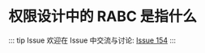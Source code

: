 # 权限设计中的 RABC 是指什么



::: tip Issue 
 欢迎在 Issue 中交流与讨论: [Issue 154](https://github.com/shfshanyue/Daily-Question/issues/154) 
:::



